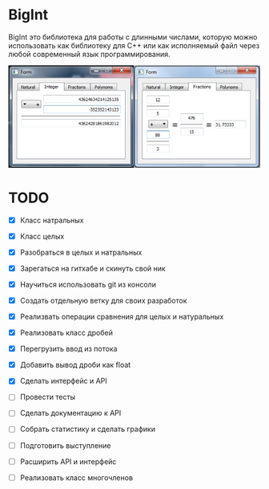 # BigInt
BigInt это библиотека для работы с длинными числами, которую можно использовать как библиотеку для C++ или как исполняемый файл через любой современный язык программирования. 

![Screenshoot](screenshoot.png)

# TODO

- [X] Класс натральных
- [X] Класс целых
- [X] Разобраться в целых и натральных
- [X] Зарегаться на гитхабе и скинуть свой ник
- [X] Научиться использовать git из консоли
- [X] Создать отдельную ветку для своих разработок
- [X] Реализвать операции сравнения для целых и натуральных
- [X] Реализовать класс дробей
- [X] Перегрузить ввод из потока
- [X] Добавить вывод дроби как float
- [X] Сделать интерфейс и API
- [ ] Провести тесты
- [ ] Сделать документацию к API
- [ ] Собрать статистику и сделать графики
- [ ] Подготовить выступление
- [ ] Расширить API и интерфейс
- [ ] Реализовать класс многочленов

